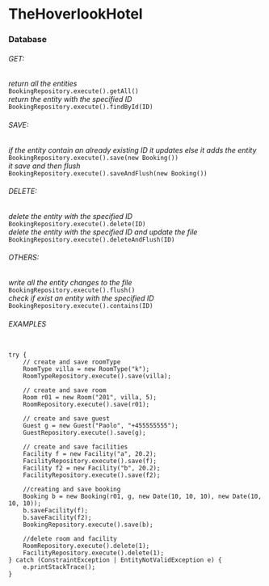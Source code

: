 # TheHoverlookHotel

<h3>Database</h3>
<h6>GET:</h6>
<p>
    <i>return all the entities</i><br>
    <code>BookingRepository.execute().getAll()</code><br>
    <i>return the entity with the specified ID</i><br>
    <code>BookingRepository.execute().findById(ID)</code>
</p>

<h6>SAVE:</h6>
<p>
    <i>if the entity contain an already existing ID it updates else it adds the entity</i><br>
    <code>BookingRepository.execute().save(new Booking())</code><br>
    <i>it save and then flush</i><br>
    <code>BookingRepository.execute().saveAndFlush(new Booking())</code>
</p>

<h6>DELETE:</h6>
<p>
    <i>delete the entity with the specified ID</i><br>
    <code>BookingRepository.execute().delete(ID)</code><br>
    <i>delete the entity with the specified ID and update the file</i><br>
    <code>BookingRepository.execute().deleteAndFlush(ID)</code>
</p>
  
<h6>OTHERS:</h6>
<p>
    <i>write all the entity changes to the file</i><br>
    <code>BookingRepository.execute().flush()</code><br>
    <i>check if exist an entity with the specified ID</i><br>
    <code>BookingRepository.execute().contains(ID)</code><br>
</p>

<h6>EXAMPLES</h6>
<pre>
<code>
try {
    // create and save roomType
    RoomType villa = new RoomType("k");
    RoomTypeRepository.execute().save(villa);<br>
    // create and save room
    Room r01 = new Room("201", villa, 5);
    RoomRepository.execute().save(r01);<br>
    // create and save guest
    Guest g = new Guest("Paolo", "+455555555");
    GuestRepository.execute().save(g);<br>
    // create and save facilities
    Facility f = new Facility("a", 20.2);
    FacilityRepository.execute().save(f);
    Facility f2 = new Facility("b", 20.2);
    FacilityRepository.execute().save(f2);<br>
    //creating and save booking
    Booking b = new Booking(r01, g, new Date(10, 10, 10), new Date(10, 10, 10));
    b.saveFacility(f);
    b.saveFacility(f2);
    BookingRepository.execute().save(b);<br>
    //delete room and facility
    RoomRepository.execute().delete(1);
    FacilityRepository.execute().delete(1);
} catch (ConstraintException | EntityNotValidException e) {
    e.printStackTrace();
}
</code>
</pre>
